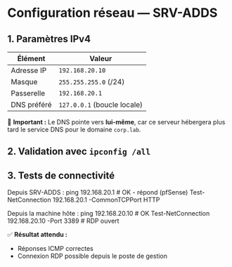 # Configuration réseau — SRV-ADDS

## 1. Paramètres IPv4

| Élément     | Valeur                      |
| ----------- | --------------------------- |
| Adresse IP  | `192.168.20.10`             |
| Masque      | `255.255.255.0` (/24)       |
| Passerelle  | `192.168.20.1`              |
| DNS préféré | `127.0.0.1` (boucle locale) |

📍 **Important :**
Le DNS pointe vers **lui-même**, car ce serveur hébergera plus tard le service DNS pour le domaine `corp.lab`.

## 2. Validation avec `ipconfig /all`

## 3. Tests de connectivité

Depuis SRV-ADDS :
ping 192.168.20.1 # OK - répond (pfSense)
Test-NetConnection 192.168.20.1 -CommonTCPPort HTTP

Depuis la machine hôte :
ping 192.168.20.10 # OK
Test-NetConnection 192.168.20.10 -Port 3389 # RDP ouvert

✅ **Résultat attendu :**

- Réponses ICMP correctes
- Connexion RDP possible depuis le poste de gestion
